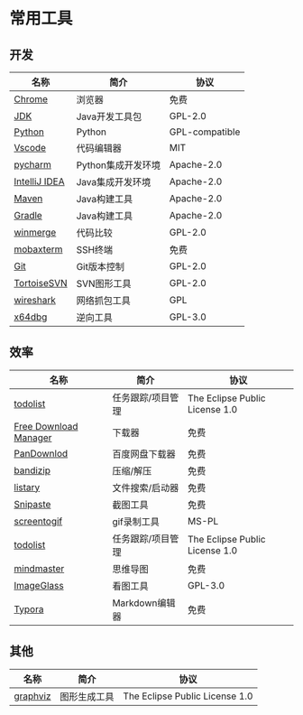 # 常用工具

## 开发

名称 | 简介 |  协议
-|-|-
[Chrome](https://www.baidu.com/s?wd=chrome) | 浏览器  | 免费
[JDK](http://jdk.java.net) | Java开发工具包 | GPL-2.0
[Python](https://www.python.org/) |  Python |  GPL-compatible
[Vscode](https://code.visualstudio.com/) | 代码编辑器 | MIT
[pycharm](https://www.jetbrains.com/pycharm/download/#section=windows) |  Python集成开发环境 | Apache-2.0
[IntelliJ IDEA](https://www.jetbrains.com/idea/download/#section=windows) | Java集成开发环境 | Apache-2.0
[Maven](http://maven.apache.org/download.cgi) | Java构建工具 | Apache-2.0
[Gradle](https://gradle.org/releases/) | Java构建工具 | Apache-2.0
[winmerge](https://winmerge.org/downloads/) | 代码比较 | GPL-2.0
[mobaxterm](https://mobaxterm.mobatek.net/download.html) | SSH终端 | 免费
[Git](https://git-scm.com/downloads) | Git版本控制 |  GPL-2.0
[TortoiseSVN](https://tortoisesvn.net/downloads.html) | SVN图形工具 | GPL-2.0
[wireshark](https://www.wireshark.org/#download) | 网络抓包工具 | GPL
[x64dbg](https://x64dbg.com/) | 逆向工具 |   GPL-3.0


## 效率

名称 | 简介 |  协议
-|-|-
[todolist](http://abstractspoon.com/wiki/doku.php?id=windows) | 任务跟踪/项目管理 | The Eclipse Public License 1.0
[Free Download Manager](https://www.freedownloadmanager.org/zh/) | 下载器 | 免费
[PanDownlod](http://pandownload.com/) | 百度网盘下载器 | 免费
[bandizip](http://www.bandisoft.com/bandizip/) | 压缩/解压 | 免费
[listary](https://www.listary.com/download) | 文件搜索/启动器 | 免费
[Snipaste](https://zh.snipaste.com/download.html) | 截图工具 | 免费
[screentogif](https://www.screentogif.com/) | gif录制工具 | MS-PL
[todolist](http://abstractspoon.com/wiki/doku.php?id=windows) | 任务跟踪/项目管理 | The Eclipse Public License 1.0
[mindmaster](https://www.edrawsoft.cn/download/mindmaster/) | 思维导图 | 免费
[ImageGlass](https://imageglass.org/releases) | 看图工具 |  GPL-3.0
[Typora](https://www.typora.io/) | Markdown编辑器 | 免费

## 其他
名称 | 简介 |  协议
-|-|-
[graphviz](http://www.graphviz.org/download/) |  图形生成工具 | The Eclipse Public License 1.0 
